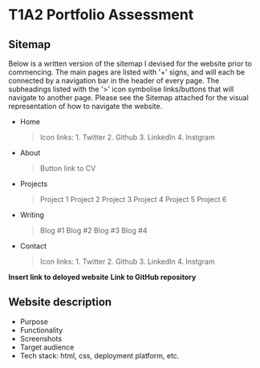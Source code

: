 # T1A2 Portfolio Assessment

## Sitemap

Below is a written version of the sitemap I devised for the website prior to commencing.
The main pages are listed with '+' signs, and will each be connected by a navigation bar in the header of every page.
The subheadings listed with the '>' icon symbolise links/buttons that will navigate to another page.
Please see the Sitemap attached for the visual representation of how to navigate the website.

+ Home
    > Icon links:
        1. Twitter
        2. Github
        3. LinkedIn
        4. Instgram
+ About
    > Button link to CV
+ Projects
    > Project 1
    > Project 2
    > Project 3
    > Project 4
    > Project 5
    > Project 6
+ Writing
    > Blog #1
    > Blog #2
    > Blog #3
    > Blog #4
+ Contact
     > Icon links:
        1. Twitter
        2. Github
        3. LinkedIn
        4. Instgram

**Insert link to deloyed website**
**Link to GitHub repository**

## Website description

- Purpose
- Functionality
- Screenshots
- Target audience
- Tech stack: html, css, deployment platform, etc.

